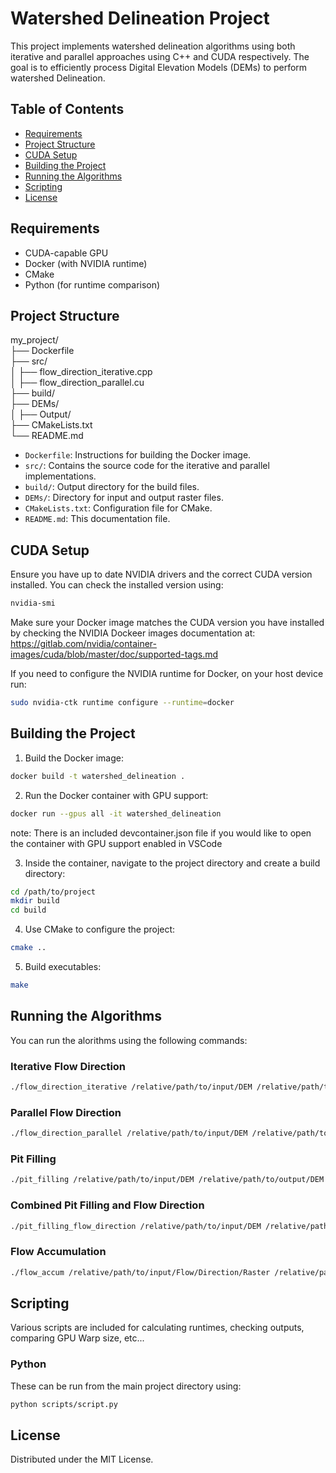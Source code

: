 # Watershed Delineation Project

This project implements watershed delineation algorithms using both iterative and parallel approaches using C++ and CUDA respectively. The goal is to efficiently process Digital Elevation Models (DEMs) to perform watershed Delineation.

## Table of Contents

- [Requirements](#requirements)
- [Project Structure](#project-structure)
- [CUDA Setup](#cuda-setup)
- [Building the Project](#building-the-project)
- [Running the Algorithms](#running-the-algorithms)
- [Scripting](#scripting)
- [License](#license)

## Requirements

- CUDA-capable GPU
- Docker (with NVIDIA runtime)
- CMake
- Python (for runtime comparison)

## Project Structure

my_project/  
├── Dockerfile  
├── src/  
│   ├── flow_direction_iterative.cpp  
│   ├── flow_direction_parallel.cu  
├── build/  
├── DEMs/  
│   ├── Output/  
├── CMakeLists.txt  
└── README.md  

- `Dockerfile`: Instructions for building the Docker image.
- `src/`: Contains the source code for the iterative and parallel implementations.
- `build/`: Output directory for the build files.
- `DEMs/`: Directory for input and output raster files.
- `CMakeLists.txt`: Configuration file for CMake.
- `README.md`: This documentation file.

## CUDA Setup

Ensure you have up to date NVIDIA drivers and the correct CUDA version installed. You can check the installed version using:

```bash
nvidia-smi
```

Make sure your Docker image matches the CUDA version you have installed by checking the NVIDIA Dockeer images documentation at:
https://gitlab.com/nvidia/container-images/cuda/blob/master/doc/supported-tags.md

If you need to configure the NVIDIA runtime for Docker, on your host device run:
```bash
sudo nvidia-ctk runtime configure --runtime=docker
```

## Building the Project

1. Build the Docker image:
```bash
docker build -t watershed_delineation .  
```

2. Run the Docker container with GPU support:
```bash
docker run --gpus all -it watershed_delineation  
```
note: There is an included devcontainer.json file if you would like to open the container with GPU support enabled in VSCode

3. Inside the container, navigate to the project directory and create a build directory:
```bash
cd /path/to/project
mkdir build
cd build
```

4. Use CMake to configure the project:
```bash
cmake ..
```

5. Build executables:
```bash
make
```

## Running the Algorithms

You can run the alorithms using the following commands:

### Iterative Flow Direction

```bash
./flow_direction_iterative /relative/path/to/input/DEM /relative/path/to/output/Raster
```

### Parallel Flow Direction

```bash
./flow_direction_parallel /relative/path/to/input/DEM /relative/path/to/output/Raster
```

### Pit Filling

```bash
./pit_filling /relative/path/to/input/DEM /relative/path/to/output/DEM
```

### Combined Pit Filling and Flow Direction

```bash
./pit_filling_flow_direction /relative/path/to/input/DEM /relative/path/to/output/Raster
```

### Flow Accumulation

```bash
./flow_accum /relative/path/to/input/Flow/Direction/Raster /relative/path/to/output/Raster
```

## Scripting

Various scripts are included for calculating runtimes, checking outputs, comparing GPU Warp size, etc...

### Python

These can be run from the main project directory using:

```bash
python scripts/script.py 
```

## License

Distributed under the MIT License.
